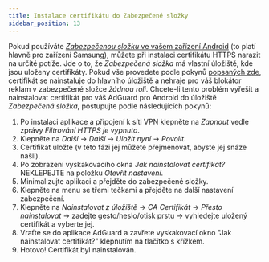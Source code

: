 ```yaml
---
title: Instalace certifikátu do Zabezpečené složky
sidebar_position: 13
---
```


Pokud používáte [ *Zabezpečenou složku* ve vašem zařízení Android](https://www.samsung.com/uk/support/mobile-devices/what-is-the-secure-folder-and-how-do-i-use-it/) (to platí hlavně pro zařízení Samsung), můžete při instalaci certifikátu HTTPS narazit na určité potíže. Jde o to, že *Zabezpečená složka* má vlastní úložiště, kde jsou uloženy certifikáty. Pokud vše provedete podle pokynů [popsaných zde](../../overview#https-filtering), certifikát se nainstaluje do hlavního úložiště a nehraje pro váš blokátor reklam v zabezpečené složce *žádnou roli*. Chcete-li tento problém vyřešit a nainstalovat certifikát pro váš AdGuard pro Android do úložiště *Zabezpečená složka*, postupujte podle následujících pokynů:

1. Po instalaci aplikace a připojení k síti VPN klepněte na *Zapnout* vedle zprávy *Filtrování HTTPS je vypnuto*.
2. Klepněte na *Další* → *Další* → *Uložit nyní* → *Povolit*.
3. Certifikát uložte (v této fázi jej můžete přejmenovat, abyste jej snáze našli).
4. Po zobrazení vyskakovacího okna *Jak nainstalovat certifikát?* NEKLEPEJTE na položku *Otevřít nastavení*.
5. Minimalizujte aplikaci a přejděte do zabezpečené složky.
6. Klepněte na menu se třemi tečkami a přejděte na další nastavení zabezpečení.
7. Klepněte na *Nainstalovat z úložiště* → *CA Certifikát* → *Přesto nainstalovat* → zadejte gesto/heslo/otisk prstu → vyhledejte uložený certifikát a vyberte jej.
8. Vraťte se do aplikace AdGuard a zavřete vyskakovací okno "Jak nainstalovat certifikát?" klepnutím na tlačítko s křížkem.
9. Hotovo! Certifikát byl nainstalován.